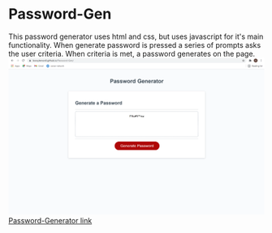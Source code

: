 # Password-Gen
This password generator uses html and css, but uses javascript for it's main functionality. When generate password is pressed a series of prompts asks the user criteria. When criteria is met, a password generates on the page.
![Website image](assets/images/pass-gen-website.png)
[Password-Generator link](https://bossylemon0.github.io/Password-Gen/)
